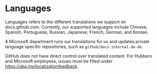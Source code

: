 # Languages

Languages refers to the different translations we support on docs.github.com. Currently, our supported languages include Chinese, Spanish, Portuguese, Russian, Japanese, French, German, and Korean.

A Microsoft department runs our translations for us and updates private language specific repositories, such as `github/docs-internal.de-de`.

GitHub does not have direct control over translated content. For Hubbers and Microsoft employees, issues must be filled under <https://aka.ms/localizationfeedback>.
